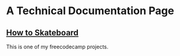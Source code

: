 # A Technical Documentation Page

## [How to Skateboard](https://northernoak.github.io/technical_documentation_page/)

This is one of my freecodecamp projects.

